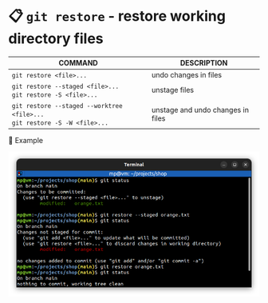 # 📋 `git restore` - restore working directory files

| COMMAND                                                                        | DESCRIPTION                       |
| ------------------------------------------------------------------------------ | --------------------------------- |
| `git restore <file>...`                                                        | undo changes in files             |
| `git restore --staged <file>...`<br />`git restore -S <file>...`               | unstage files                     |
| `git restore --staged --worktree <file>...`<br />`git restore -S -W <file>...` | unstage and undo changes in files |

📌 Example

![](images/git-restore.png)